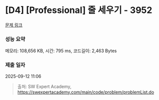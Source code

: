 # [D4] [Professional] 줄 세우기 - 3952 

[문제 링크](https://swexpertacademy.com/main/code/problem/problemDetail.do?contestProbId=AWH-GSJ6EhsDFAUG) 

### 성능 요약

메모리: 108,656 KB, 시간: 795 ms, 코드길이: 2,463 Bytes

### 제출 일자

2025-09-12 11:06



> 출처: SW Expert Academy, https://swexpertacademy.com/main/code/problem/problemList.do